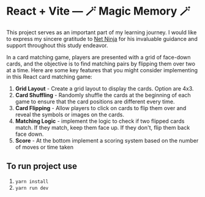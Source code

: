 # React + Vite — 🪄 Magic Memory 🪄

This project serves as an important part of my learning journey. I would like to express my sincere gratitude to [Net Ninja](https://www.udemy.com/user/47fd83f6-5e4a-4e87-a0f0-519ac51f91b6/) for his invaluable guidance and support throughout this study endeavor.

In a card matching game, players are presented with a grid of face-down cards, and the objective is to find matching pairs by flipping them over two at a time. Here are some key features that you might consider implementing in this React card matching game:

1. <strong>Grid Layout</strong> - Create a grid layout to display the cards. Option are 4x3.
2. <strong>Card Shuffling</strong> - Randomly shuffle the cards at the beginning of each game to ensure that the card positions are different every time.
3. <strong>Card Flipping</strong> - Allow players to click on cards to flip them over and reveal the symbols or images on the cards.
4. <strong>Matching Logic</strong> - implement the logic to check if two flipped cards match. If they match, keep them face up. If they don't, flip them back face down.
5. <strong>Score</strong> - At the bottom implement a scoring system based on the number of moves or time taken

## To run project use

1. `yarn install`
2. `yarn run dev`
